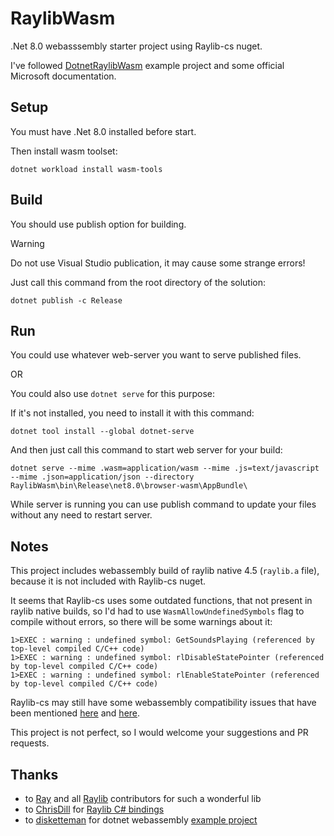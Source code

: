# RaylibWasm

.Net 8.0 webasssembly starter project using Raylib-cs nuget.

I've followed [DotnetRaylibWasm](https://github.com/disketteman/DotnetRaylibWasm) example project and some official Microsoft documentation.

## Setup

You must have .Net 8.0 installed before start.

Then install wasm toolset:

```
dotnet workload install wasm-tools
```

## Build

You should use publish option for building.

> [!WARNING]
> Do not use Visual Studio publication, it may cause some strange errors!

Just call this command from the root directory of the solution:
```
dotnet publish -c Release
```

## Run

You could use whatever web-server you want to serve published files.

OR

You could also use `dotnet serve` for this purpose:

If it's not installed, you need to install it with this command:
```
dotnet tool install --global dotnet-serve
```

And then just call this command to start web server for your build:
```
dotnet serve --mime .wasm=application/wasm --mime .js=text/javascript --mime .json=application/json --directory RaylibWasm\bin\Release\net8.0\browser-wasm\AppBundle\
```

While server is running you can use publish command to update your files without any need to restart server.

## Notes

This project includes webassembly build of raylib native 4.5 (`raylib.a` file), because it is not included with Raylib-cs nuget.

It seems that Raylib-cs uses some outdated functions, that not present in raylib native builds, so I'd had to use `WasmAllowUndefinedSymbols` flag to compile without errors, so there will be some warnings about it:
```
1>EXEC : warning : undefined symbol: GetSoundsPlaying (referenced by top-level compiled C/C++ code)
1>EXEC : warning : undefined symbol: rlDisableStatePointer (referenced by top-level compiled C/C++ code)
1>EXEC : warning : undefined symbol: rlEnableStatePointer (referenced by top-level compiled C/C++ code)
```

Raylib-cs may still have some webassembly compatibility issues that have been mentioned [here](https://github.com/disketteman/DotnetRaylibWasm/issues/11) and [here](https://github.com/disketteman/DotnetRaylibWasm/issues/4).

This project is not perfect, so I would welcome your suggestions and PR requests.

## Thanks

- to [Ray](https://github.com/raysan5) and all [Raylib](https://github.com/raysan5/raylib) contributors for such a wonderful lib
- to [ChrisDill](https://github.com/ChrisDill) for [Raylib C# bindings](https://github.com/ChrisDill/Raylib-cs)
- to [disketteman](https://github.com/disketteman) for dotnet webassembly [example project](https://github.com/disketteman/DotnetRaylibWasm)